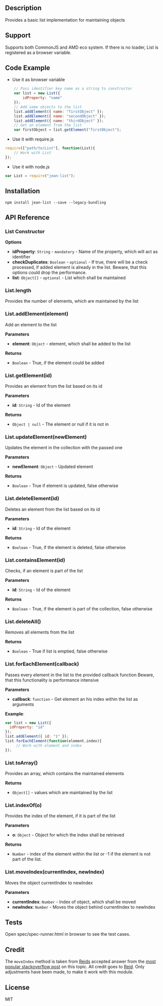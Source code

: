 ## Description

Provides a basic list implementation for maintaining objects 

## Support
Supports both CommonJS and AMD eco system. If there is no loader, List is registered as a browser variable.

## Code Example
- Use it as browser variable
```javascript
    // Pass identifier key name as a string to constructor
    var list = new List({
        idProperty: "name"
    });
    // Add some objects to the list
    list.addElement({ name: "firstObject" });
    list.addElement({ name: "secondObject" });
    list.addElement({ name: "thirdObject" });
    // Get an element from the list
    var firstObject = list.getElement("firstObject");
```
- Use it with require.js
```javascript
require(["path/to/List"], function(List){
    // Work with List
});
```
- Use it with node.js
```javascript
var List = require("jean-list");
```
## Installation

`npm install jean-list --save --legacy-bundling`

## API Reference

### List Constructor

**Options**
- **idProperty**: `String` - `mandatory` - Name of the property, which will act as identifier
- **checkDuplicates**: `Boolean` - `optional` - If true, there will be a check processed, if added element is already in the list. Beware, that this options could drop the performance.
- **list**: `Object[]` - `optional` - List which shall be maintained

### List.length

Provides the number of elements, which are maintained by the list

### List.addElement(element) 

Add an element to the list

**Parameters**
- **element**: `Object` - element, which shall be added to the list

**Returns**
- `Boolean` - True, if the element could be added

### List.getElement(id) 

Provides an element from the list based on its id

**Parameters**
- **id**: `String` - Id of the element

**Returns**
- `Object | null` - The element or null if it is not in

### List.updateElement(newElement) 

Updates the element in the collection with the passed one

**Parameters**
- **newElement**: `Object` - Updated element

**Returns**
- `Boolean` - True if element is updated, false otherwise

### List.deleteElement(id) 

Deletes an element from the list based on its id

**Parameters**
- **id**: `String` - Id of the element

**Returns**
- `Boolean` - True, if the element is deleted, false otherwise 

### List.containsElement(id) 

Checks, if an element is part of the list

**Parameters**
- **id**: `String` - Id of the element

**Returns**
- `Boolean` - True, if the element is part of the collection, false otherwise

### List.deleteAll() 

Removes all elements from the list

**Returns**
- `Boolean` - True if list is emptied, false otherwise

### List.forEachElement(callback) 

Passes every element in the list to the provided callback function
Beware, that this functionality is performance intensive

**Parameters**
- **callback**: `function` - Get element an his index within the list as arguments

**Example**:
```js
var list = new List({
  idProperty: "id"
});
list.addElement({ id: "1" });
list.forEachElement(function(element,index){
     // Work with element and index
});
```

### List.toArray() 

Provides an array, which contains the maintained elements

**Returns**
- `Object[]` - values which are maintained by the list

### List.indexOf(o) 

Provides the index of the element, if it is part of the list

**Parameters**
- **o**: `Object` - Object for which the index shall be retrieved

**Returns**
- `Number` - index of the element within the list or -1 if the element is not part of the list.

### List.moveIndex(currentIndex, newIndex) 

Moves the object currentIndex to newIndex

**Parameters**
- **currentIndex**: `Number` - Index of object, which shall be moved
- **newIndex**: `Number` - Moves the object behind currentIndex to newIndex

## Tests

Open spec/spec-runner.html in browser to see the test cases.

## Credit

The `moveIndex` method is taken from [Reids](https://stackoverflow.com/users/236139/reid)
 accepted answer from the [most popular stackoverflow post](https://stackoverflow.com/questions/5306680/move-an-array-element-from-one-array-position-to-another/5306832#comment59437131_5306832) on this topic. All credit goes to [Reid](https://stackoverflow.com/users/236139/reid). Only adjustments have been made, to make it work with this module.

## License

MIT